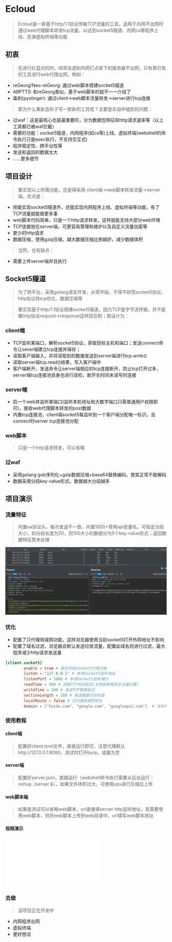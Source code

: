 # Ecloud
> Ecloud是一款基于http/1.1协议传输TCP流量的工具，适用于内网不出网时通过web代理脚本转发tcp流量，以达到socket5隧道、内网cs等程序上线、反弹虚拟终端等功能

## 初衷
> 在进行红蓝对抗时，经常会遇到外网打点拿下的服务器不出网，只有靠已有的工具进行web代理出网，例如：
- reGeorg/Neo-reGeorg: 通过web脚本搭建socket5隧道
- ABPTTS: 和reGeorg类似，基于web脚本的就不一一介绍了
- 毒刺(pystinger): 通过client->web脚本流量转发->server进行tcp连接

> 那为什么重新造轮子写一款新的工具呢？主要是实战中碰到的问题：
- 过waf：这是最核心也是最重要的，分为数据包特征和http请求速率等（以上工具都已被waf拦截）
- 需要的功能：socket5隧道、内网程序(如cs等)上线、虚拟终端(webshell的命令执行只是exec执行，不支持交互式)
- 程序稳定性、跨平台性等
- 发送和返回的数据太大
- ......更多细节

## 项目设计
> 要实现以上所需功能，还是得采用 client端->web脚本转发流量->server端，优点是：
- 除能实现socket5隧道外，还能实现内网程序上线、虚拟终端等功能，有了TCP流量就能做更多事
- web脚本代码简单，只是一个http请求转发，这样就能支持大部分web环境
- TCP连接放在server端，可更容易管理和维护以及自定义流量加密等
- 更少的http请求
- 数据压缩，使用gzip压缩，越大数据压缩比例越好，减少数据体积

> 当然，也有缺点：
- 需要上传server端并且执行

## Socket5隧道
> 为了跨平台，采用golang语言开发，从零开始，不得不研究socket5协议、http协议转tcp优化、数据压缩等

> 要实现基于http/1.1协议搭建socket5隧道，因为TCP是字节流传输，并不是像http协议request->response这样回合制；故设计为：

### client端
- TCP监听某端口，解析socket5协议，获取目标主机和端口；发送connect命令让sever端建立tcp连接并保存；
- 读取客户端输入，并将读取到的数据发送到server端进行tcp.write()
- 读取server端tcp.read()结果，写入客户端中
- 客户端断开，发送命令让server端相应的tcp连接断开，防止tcp打开过多，server端tcp连接池自身也进行自检，断开长时间未读写的连接

### server端
- 启一个web并监听某端口(监听本机地址和大数字端口只需普通用户权限即可)，接收web代理脚本转发的post数据
- 内置tcp连接池，client端socket5每监听到一个客户端分配唯一标识，且connect时server tcp连接池分配

### web脚本
> 只是一个http请求转发，可以省略

### 过waf
- 采用golang gob序列化+gzip数据压缩+base64替换编码，使其正常不能解码
- 数据采用分段key-value形式，数据越大分段越多

## 项目演示

### 流量特征
> 内置ua协议头，每次发送不一致，内置1000+常用api变量名，可指定分段大小，如分段长度为20，则100大小的数据分为5个key-value形式；返回数据特征暂未处理

![index](https://raw.githubusercontent.com/CTF-MissFeng/Ecloud/main/img/1.png)

### 优化
- 配置了只代理局域网功能，这样浏览器使用当前socket5打开外网地址不影响
- 配置了域名过滤，浏览器会默认发送垃圾流量，配置此域名则进行过滤，最大程序减少http请求发送量

```toml
[client.socket5]
        enable = true # 是否开启socket5代理功能
        listen = "127.0.0.1" # 本地Socket5监听地址
        listenPort = 1080 # 本地Socket5监听端口
        readTime = 500 # 读取TCP响应延迟(太快容易被安全设备拦截)
        writeTime = 200 # 发送TCP数据延迟
        sectionLength = 100 # 发送数据分段长度
        localRoute = false # 只代理局域网地址
        domain = ["baidu.com", "google.com", "googleapis.com"]  # 当未开启只代理局域网地址功能 则过滤以下域名，防止浏览器默认垃圾流量
```

### 使用教程

#### client端
> 配置好client.toml文件，直接运行即可，注意代理默认http://127.0.0.1:8080，测试时打开burp，或置为空

#### server端
> 配置好server.json，直接运行（webshell命令执行需要从后台运行：nohup ./server &），如果文件体积过大，可使用upx进行压缩后上传

#### web脚本端
> 如果是测试可以省略web脚本，url直接填server http监听地址，若需要使用web脚本，则将web脚本上传到web目录中，url填写web脚本地址

#### 视频演示
<iframe src="//player.bilibili.com/player.html?bvid=BV1bq4y1S7iC&page=1" scrolling="no" border="0" frameborder="no" framespacing="0" allowfullscreen="true"> </iframe>

### 去做
> 该项目正在开发中

- 内网程序出网
- 虚拟终端
- 更好想法
